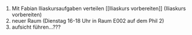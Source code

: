 1. Mit Fabian Iliaskursaufgaben verteilen [[Iliaskurs vorbereiten]] (Iliaskurs vorbereiten)
2. neuer Raum (Dienstag 16-18 Uhr in Raum E002 auf dem Phil 2)
4. aufsicht führen…???